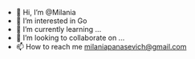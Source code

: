 - 👋 Hi, I’m @Milania
- 👀 I’m interested in Go
- 🌱 I’m currently learning ...
- 💞️ I’m looking to collaborate on ...
- 📫 How to reach me milaniapanasevich@gmail.com

<!---
milaniap/milaniap is a ✨ special ✨ repository because its `README.md` (this file) appears on your GitHub profile.
You can click the Preview link to take a look at your changes.
--->
